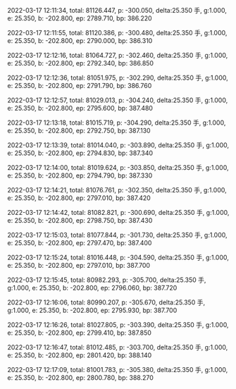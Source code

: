 2022-03-17 12:11:34, total: 81126.447, p: -300.050, delta:25.350 手, g:1.000, e: 25.350, b: -202.800, ep: 2789.710, bp: 386.220

2022-03-17 12:11:55, total: 81120.386, p: -300.480, delta:25.350 手, g:1.000, e: 25.350, b: -202.800, ep: 2790.000, bp: 386.310

2022-03-17 12:12:16, total: 81064.727, p: -302.460, delta:25.350 手, g:1.000, e: 25.350, b: -202.800, ep: 2792.340, bp: 386.850

2022-03-17 12:12:36, total: 81051.975, p: -302.290, delta:25.350 手, g:1.000, e: 25.350, b: -202.800, ep: 2791.790, bp: 386.760

2022-03-17 12:12:57, total: 81029.013, p: -304.240, delta:25.350 手, g:1.000, e: 25.350, b: -202.800, ep: 2795.600, bp: 387.480

2022-03-17 12:13:18, total: 81015.719, p: -304.290, delta:25.350 手, g:1.000, e: 25.350, b: -202.800, ep: 2792.750, bp: 387.130

2022-03-17 12:13:39, total: 81014.040, p: -303.890, delta:25.350 手, g:1.000, e: 25.350, b: -202.800, ep: 2794.830, bp: 387.340

2022-03-17 12:14:00, total: 81019.624, p: -303.850, delta:25.350 手, g:1.000, e: 25.350, b: -202.800, ep: 2794.790, bp: 387.330

2022-03-17 12:14:21, total: 81076.761, p: -302.350, delta:25.350 手, g:1.000, e: 25.350, b: -202.800, ep: 2797.010, bp: 387.420

2022-03-17 12:14:42, total: 81082.821, p: -300.690, delta:25.350 手, g:1.000, e: 25.350, b: -202.800, ep: 2798.750, bp: 387.430

2022-03-17 12:15:03, total: 81077.844, p: -301.730, delta:25.350 手, g:1.000, e: 25.350, b: -202.800, ep: 2797.470, bp: 387.400

2022-03-17 12:15:24, total: 81016.448, p: -304.590, delta:25.350 手, g:1.000, e: 25.350, b: -202.800, ep: 2797.010, bp: 387.700

2022-03-17 12:15:45, total: 80982.293, p: -305.700, delta:25.350 手, g:1.000, e: 25.350, b: -202.800, ep: 2796.060, bp: 387.720

2022-03-17 12:16:06, total: 80990.207, p: -305.670, delta:25.350 手, g:1.000, e: 25.350, b: -202.800, ep: 2795.930, bp: 387.700

2022-03-17 12:16:26, total: 81027.805, p: -303.390, delta:25.350 手, g:1.000, e: 25.350, b: -202.800, ep: 2799.410, bp: 387.850

2022-03-17 12:16:47, total: 81012.485, p: -303.700, delta:25.350 手, g:1.000, e: 25.350, b: -202.800, ep: 2801.420, bp: 388.140

2022-03-17 12:17:09, total: 81001.783, p: -305.380, delta:25.350 手, g:1.000, e: 25.350, b: -202.800, ep: 2800.780, bp: 388.270